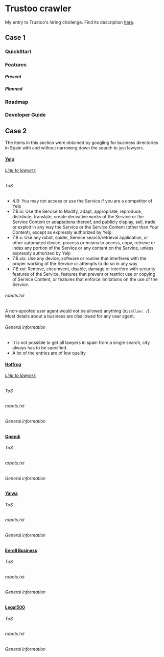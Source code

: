 # Trustoo crawler

My entry to Trustoo's hiring challenge. Find its description [here](case_junior_developer_webscraping.pdf).

## Case 1

### QuickStart

### Features

##### Present

##### Planned

### Roadmap

### Developer Guide

## Case 2

The items in this section were obtained by googling for business directories in Spain with and without narrowing down the search to just lawyers.

#### [Yelp](https://www.yelp.es)

###### [Link to lawyers](https://www.yelp.es/search?find_desc=abogado&find_loc=Madrid)

###### ToS

- 4.B: You may not access or use the Service if you are a competitor of Yelp
- 7.B.ix: Use the Service to Modify, adapt, appropriate, reproduce, distribute, translate, create derivative works of the Service or the Service Content or adaptations thereof, and publicly display, sell, trade or exploit in any way the Service or the Service Content (other than Your Content), except as expressly authorized by Yelp; 
- 7.B.x: Use any robot, spider, Service search/retrieval application, or other automated device, process or means to access, copy, retrieve or index any portion of the Service or any content on the Service, unless expressly authorized by Yelp
- 7.B.xix: Use any device, software or routine that interferes with the proper working of the Service or attempts to do so in any way 
- 7.B.xxi: Remove, circumvent, disable, damage or interfere with security features of the Service, features that prevent or restrict use or copying of Service Content, or features that enforce limitations on the use of the Service. 

###### robots.txt

A non-spoofed user agent would not be allowed anything (`Disallow: /`). Most details about a business are disallowed for any user agent.

###### General information

- It is not possible to get all lawyers in spain from a single search, city always has to be specified.
- A lot of the entries are of low quality

#### [Hotfrog](https://www.hotfrog.es/)

###### [Link to lawyers](https://www.hotfrog.es/search/es/abogado)

###### ToS

###### robots.txt

###### General information

#### [Opendi](https://www.opendi.es/)


###### ToS

###### robots.txt

###### General information

#### [Yalwa](http://www.yalwa.es/)


###### ToS

###### robots.txt

###### General information

#### [Enroll Business](http://es.enrollbusiness.com/)


###### ToS

###### robots.txt

###### General information

#### [Legal500](https://beta.legal500.com/rankings/c-spain/directory)


###### ToS

###### robots.txt

###### General information

